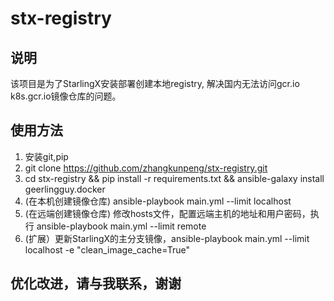 # stx-registry

## 说明
该项目是为了StarlingX安装部署创建本地registry, 解决国内无法访问gcr.io k8s.gcr.io镜像仓库的问题。
## 使用方法
1. 安装git,pip
2. git clone https://github.com/zhangkunpeng/stx-registry.git
3. cd stx-registry && pip install -r requirements.txt && ansible-galaxy install geerlingguy.docker
4. (在本机创建镜像仓库) ansible-playbook main.yml --limit localhost  
5. (在远端创建镜像仓库) 修改hosts文件，配置远端主机的地址和用户密码，执行 ansible-playbook main.yml --limit remote
6. (扩展）更新StarlingX的主分支镜像，ansible-playbook main.yml --limit localhost -e "clean_image_cache=True"

## 优化改进，请与我联系，谢谢